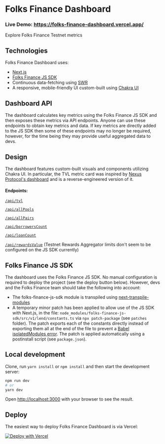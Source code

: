 # Folks Finance Dashboard

### Live Demo: https://folks-finance-dashboard.vercel.app/

Explore Folks Finance Testnet metrics

## Technologies

Folks Finance Dashboard uses:

- [Next.js](https://nextjs.org/)
- [Folks Finance JS SDK](https://github.com/Folks-Finance/folks-finance-js-sdk/)
- Continuous data-fetching using [SWR](https://swr.vercel.app/)
- A responsive, mobile-friendly UI custom-built using [Chakra UI](https://chakra-ui.com/)

## Dashboard API

The dashboard calculates key metrics using the Folks Finance JS SDK and then exposes these metrics via API endpoints. Anyone can use these endpoints to obtain key metrics and data. If key metrics are directly added to the JS SDK then some of these endpoints may no longer be required, however, for the time being they may provide useful aggregated data to devs.

## Design

The dashboard features custom-built visuals and components utilizing Chakra UI. In particular, the TVL metric card was inspired by [Nexus Protocol's dashboard](https://terra.nexusprotocol.app/) and is a reverse-engineered version of it.

#### Endpoints:

[`/api/tvl`](https://folks-finance-dashboard.vercel.app/api/tvl)

[`/api/allPools`](https://folks-finance-dashboard.vercel.app/api/allPools)

[`/api/allPairs`](https://folks-finance-dashboard.vercel.app/api/allPairs)

[`/api/borrowersCount`](https://folks-finance-dashboard.vercel.app/api/borrowersCount)

[`/api/loanCount`](https://folks-finance-dashboard.vercel.app/api/loanCount)

[`/api/rewardsValue`](https://folks-finance-dashboard.vercel.app/api/rewardsValue) (Testnet Rewards Aggregator limits don't seem to be configured on the JS SDK currently)

## Folks Finance JS SDK

The dashboard uses the Folks Finance JS SDK. No manual configuration is required to deploy the project (see the deploy button below). However, devs and the Folks Finance team should take the following into account:

- The folks-finance-js-sdk module is transpiled using [next-transpile-modules](https://www.npmjs.com/package/next-transpile-modules)
- A temporary minor patch has been applied to allow use of the JS SDK with Next.js, in the file: `node_modules/folks-finance-js-sdk/src/v1/lend/constants.ts` via `npx patch-package` (see `patches` folder). The patch exports each of the constants directly instead of exporting them all at the end of the file to prevent a [Babel isolatedModules error](https://github.com/vercel/next.js/issues/7882). The patch is applied automatically using a postinstall script (see `package.json`).

## Local development

Clone, run `yarn install` or `npm install` and then start the development server:

```bash
npm run dev
# or
yarn dev
```

Open [http://localhost:3000](http://localhost:3000) with your browser to see the result.

## Deploy

The easiest way to deploy Folks Finance Dashboard is via Vercel:

[![Deploy with Vercel](https://vercel.com/button)](https://vercel.com/new/clone?repository-url=https%3A%2F%2Fgithub.com%2Fkarlxlee%2Ffolks-finance-dashboard%2F)
